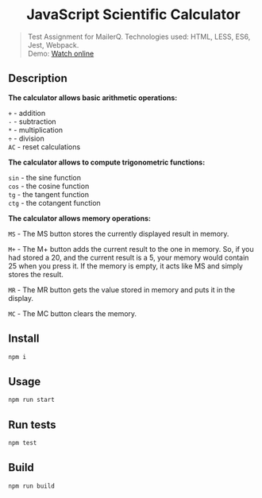 <h1 align="center">JavaScript Scientific Calculator </h1>

> Test Assignment for MailerQ. Technologies used: HTML, LESS, ES6, Jest, Webpack.\
> Demo: <a href="https://js-calculator-cyan.vercel.app">Watch online</a>

## Description

**The calculator allows basic arithmetic operations:**

 `+` - addition\
 `-` - subtraction\
 `*` - multiplication\
 `÷` - division\
 `AC` - reset calculations
 
**The calculator allows to compute trigonometric functions:**
 
 `sin` - the sine function\
 `cos` - the cosine function\
 `tg` - the tangent function\
 `ctg` - the cotangent function
 
**The calculator allows memory operations:**

 `MS` - The MS button stores the currently displayed result in memory.

 `M+` - The M+ button adds the current result to the one in memory. So, if you had stored a 20, and the current result is a 5, your memory would contain 25 when you press it. If the memory is empty, it acts like MS and simply stores the result.

 `MR` - The MR button gets the value stored in memory and puts it in the display.

 `MC` - The MC button clears the memory.

## Install

```sh
npm i
```

## Usage

```sh
npm run start
```

## Run tests

```sh
npm test
```

## Build

```sh
npm run build
```
